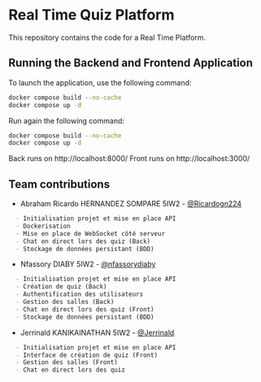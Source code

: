 # Real Time Quiz Platform

This repository contains the code for a Real Time Platform.

## Running the Backend and Frontend Application

To launch the application, use the following command:
```bash
docker compose build --no-cache
docker compose up -d
```

Run again the following command:
```bash
docker compose build --no-cache
docker compose up -d
```

Back runs on http://localhost:8000/
Front runs on http://localhost:3000/


## Team contributions

- Abraham Ricardo HERNANDEZ SOMPARE  5IW2 - [@Ricardogn224](https://github.com/Ricardogn224)

```markdown
  - Initialisation projet et mise en place API
  - Dockerisation
  - Mise en place de WebSocket côté serveur
  - Chat en direct lors des quiz (Back)
  - Stockage de données persistant (BDD)
```
  
- Nfassory DIABY 5IW2 - [@nfassorydiaby](https://github.com/nfassorydiaby)
  
```markdown
  - Initialisation projet et mise en place API
  - Création de quiz (Back)
  - Authentification des utilisateurs 
  - Gestion des salles (Back)
  - Chat en direct lors des quiz (Front)
  - Stockage de données persistant (BDD)

```
- Jerrinald KANIKAINATHAN 5IW2 - [@Jerrinald](https://github.com/Jerrinald)
  
```markdown
  - Initialisation projet et mise en place API
  - Interface de création de quiz (Front)
  - Gestion des salles (Front)
  - Chat en direct lors des quiz
```
  

